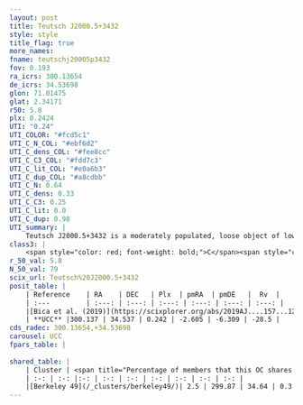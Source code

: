 ```yaml
---
layout: post
title: Teutsch J2000.5+3432
style: style
title_flag: true
more_names: 
fname: teutschj20005p3432
fov: 0.193
ra_icrs: 300.13654
de_icrs: 34.53698
glon: 71.01475
glat: 2.34171
r50: 5.8
plx: 0.2424
UTI: "0.24"
UTI_COLOR: "#fcd5c1"
UTI_C_N_COL: "#ebf6d2"
UTI_C_dens_COL: "#fee8cc"
UTI_C_C3_COL: "#fdd7c3"
UTI_C_lit_COL: "#e0a6b3"
UTI_C_dup_COL: "#a8cdbb"
UTI_C_N: 0.64
UTI_C_dens: 0.33
UTI_C_C3: 0.25
UTI_C_lit: 0.0
UTI_C_dup: 0.98
UTI_summary: |
    Teutsch J2000.5+3432 is a moderately populated, loose object of low C3 quality. It is rarely studied in the literature, with no articles listed in the last 6 years.This is a unique object, which shares a very small percentage of members with at least one previously reported entry.
class3: |
    <span style="color: red; font-weight: bold;">C</span><span style="color: red; font-weight: bold;">C</span>
r_50_val: 5.8
N_50_val: 79
scix_url: Teutsch%20J2000.5+3432
posit_table: |
    | Reference    | RA    | DEC   | Plx  | pmRA  | pmDE   |  Rv  |
    | :---         | :---: | :---: | :---: | :---: | :---: | :---: |
    |[Bica et al. (2019)](https://scixplorer.org/abs/2019AJ....157...12B) | 300.144 | 34.553 | -- | -- | -- | -- |
    | **UCC** |300.137 | 34.537 | 0.242 | -2.605 | -6.309 | -28.5 | 
cds_radec: 300.13654,+34.53698
carousel: UCC
fpars_table: |
    
shared_table: |
    | Cluster | <span title="Percentage of members that this OC shares with the ones listed">%</span>   | RA   | DEC   | Plx   | pmRA  | pmDE  | Rv | UTI |
    | :-: | :-: |:-: | :-: | :-: | :-: | :-: | :-: | :-: |
    |[Berkeley 49](/_clusters/berkeley49/)| 2.5 | 299.87 | 34.64 | 0.3 | -3.02 | -6.09 | -14.8 |0.83 |
---
```

